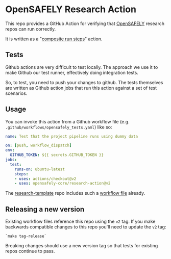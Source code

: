 # OpenSAFELY Research Action

This repo provides a GitHub Action for verifying that
[OpenSAFELY](https://docs.opensafely.org/) research repos can run
correctly.

It is written as a "[composite run steps][1]" action.


## Tests

Github actions are very difficult to test locally. The approach we use it to
make Github our test runner, effectively doing integration tests.

So, to test, you need to push your changes to github. The tests themselves are
written as Github action jobs that run this action against a set of test
scenarios.


## Usage

You can invoke this action from a Github workflow file (e.g.
`.github/workflows/opensafely_tests.yaml`) like so:

```yaml
name: Test that the project pipeline runs using dummy data

on: [push, workflow_dispatch]
env:
  GITHUB_TOKEN: ${{ secrets.GITHUB_TOKEN }}
jobs:
  test:
    runs-on: ubuntu-latest
    steps:
    - uses: actions/checkout@v2
    - uses: opensafely-core/research-action@v2
```

The [research-template][2] repo includes such a [workflow file][3] already.


## Releasing a new version

Existing workflow files reference this repo using the `v2` tag. If you make
backwards compatible changes to this repo you'll need to update the
`v2` tag:

    `make tag-release`

Breaking changes should use a new version tag so that tests for existing
repos continue to pass.


[1]: https://docs.github.com/en/actions/creating-actions/creating-a-composite-run-steps-action
[2]: https://github.com/opensafely/research-template
[3]: https://github.com/opensafely/research-template/blob/main/.github/workflows/test_runner.yaml
